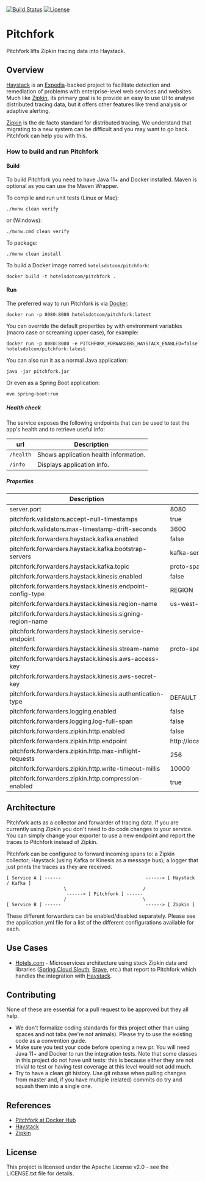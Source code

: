 [![Build Status](https://travis-ci.org/HotelsDotCom/pitchfork.svg?branch=master)](https://travis-ci.org/HotelsDotCom/pitchfork) [![License](https://img.shields.io/badge/License-Apache%202.0-blue.svg)](https://opensource.org/licenses/Apache-2.0)

# Pitchfork

Pitchfork lifts Zipkin tracing data into Haystack.

## Overview

[Haystack](https://github.com/ExpediaDotCom/haystack) is an [Expedia](https://www.expedia.com/)-backed project to facilitate detection and remediation of problems with enterprise-level web services and websites. Much like [Zipkin](https://github.com/openzipkin/zipkin), its primary goal is to provide an easy to use UI to analyse distributed tracing data, but it offers other features like trend analysis or adaptive alerting.

[Zipkin](https://github.com/openzipkin/zipkin) is the de facto standard for distributed tracing. We understand that migrating to a new system can be difficult and you may want to go back. Pitchfork can help you with this.

### How to build and run Pitchfork

#### Build

To build Pitchfork you need to have Java 11+ and Docker installed. Maven is optional as you can use the Maven Wrapper. 

To compile and run unit tests (Linux or Mac):

    ./mvnw clean verify
    
or (Windows):

    ./mvnw.cmd clean verify

To package:

    ./mvnw clean install
    
To build a Docker image named `hotelsdotcom/pitchfork`:

    docker build -t hotelsdotcom/pitchfork .
    
#### Run

The preferred way to run Pitchfork is via [Docker](https://hub.docker.com/r/hotelsdotcom/pitchfork/).

    docker run -p 8080:8080 hotelsdotcom/pitchfork:latest
    
You can override the default properties by with environment variables (macro case or screaming upper case), for example:

    docker run -p 8080:8080 -e PITCHFORK_FORWARDERS_HAYSTACK_ENABLED=false hotelsdotcom/pitchfork:latest

You can also run it as a normal Java application:

    java -jar pitchfork.jar
    
Or even as a Spring Boot application:

    mvn spring-boot:run
    
##### Health check

The service exposes the following endpoints that can be used to test the app's health and to retrieve useful info:

url       | Description
----------|------------
`/health` | Shows application health information.
`/info`   | Displays application info.

##### Properties

Description | Default
---------------------------------------------------------------|-------------------
server.port                                                    | 8080
pitchfork.validators.accept-null-timestamps                    | true
pitchfork.validators.max-timestamp-drift-seconds               | 3600
pitchfork.forwarders.haystack.kafka.enabled                    | false
pitchfork.forwarders.haystack.kafka.bootstrap-servers          | kafka-service:9092
pitchfork.forwarders.haystack.kafka.topic                      | proto-spans
pitchfork.forwarders.haystack.kinesis.enabled                  | false
pitchfork.forwarders.haystack.kinesis.endpoint-config-type     | REGION
pitchfork.forwarders.haystack.kinesis.region-name              | us-west-1
pitchfork.forwarders.haystack.kinesis.signing-region-name      |
pitchfork.forwarders.haystack.kinesis.service-endpoint         |
pitchfork.forwarders.haystack.kinesis.stream-name              | proto-spans
pitchfork.forwarders.haystack.kinesis.aws-access-key           | 
pitchfork.forwarders.haystack.kinesis.aws-secret-key           | 
pitchfork.forwarders.haystack.kinesis.authentication-type      | DEFAULT
pitchfork.forwarders.logging.enabled                           | false
pitchfork.forwarders.logging.log-full-span                     | false
pitchfork.forwarders.zipkin.http.enabled                       | false
pitchfork.forwarders.zipkin.http.endpoint                      | http://localhost:9411/api/v2/spans
pitchfork.forwarders.zipkin.http.max-inflight-requests         | 256
pitchfork.forwarders.zipkin.http.write-timeout-millis          | 10000
pitchfork.forwarders.zipkin.http.compression-enabled           | true

## Architecture

Pitchfork acts as a collector and forwarder of tracing data.
If you are currently using Zipkin you don't need to do code changes to your service. You can simply change your exporter to use a new endpoint and report the traces to Pitchfork instead of Zipkin.

Pitchfork can be configured to forward incoming spans to: a Zipkin collector; Haystack (using Kafka or Kinesis as a message bus); a logger that just prints the traces as they are received.


    [ Service A ] ------                               ------> [ Haystack / Kafka ]
                         \                            /
                          ------> [ Pitchfork ] ------
                         /                            \
    [ Service B ] ------                               ------> [ Zipkin ]

These different forwarders can be enabled/disabled separately. Please see the application.yml file for a list of the different configurations available for each. 

## Use Cases

* [Hotels.com](https://www.hotels.com/) - Microservices architecture using stock Zipkin data and libraries ([Spring Cloud Sleuth](https://cloud.spring.io/spring-cloud-sleuth/), [Brave](https://github.com/openzipkin/brave), etc.) that report to Pitchfork which handles the integration with [Haystack](https://github.com/ExpediaDotCom/haystack). 

## Contributing

None of these are essential for a pull request to be approved but they all help.

* We don't formalize coding standards for this project other than using spaces and not tabs (we're not animals). Please try to use the existing code as a convention guide.
* Make sure you test your code before opening a new pr. You will need Java 11+ and Docker to run the integration tests. Note that some classes in this project do not have unit tests: this is because either they are not trivial to test or having test coverage at this level would not add much.
* Try to have a clean git history. Use git rebase when pulling changes from master and, if you have multiple (related) commits do try and squash them into a single one.

## References
* [Pitchfork at Docker Hub](https://hub.docker.com/r/hotelsdotcom/pitchfork/)
* [Haystack](https://github.com/ExpediaDotCom/haystack)
* [Zipkin](https://github.com/openzipkin/zipkin)

## License
This project is licensed under the Apache License v2.0 - see the LICENSE.txt file for details.
